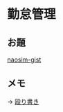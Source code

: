 # 勤怠管理
## お題
[naosim-gist](https://gist.github.com/naosim/77fc56817cf328ffcc8f85893e2f4e18)

## メモ
-> [殴り書き](./memo.md)
